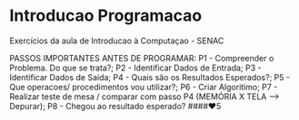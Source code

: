 # Introducao Programacao
 Exercícios da aula de Introducao à Computaçao - SENAC

PASSOS IMPORTANTES ANTES DE PROGRAMAR: P1 - Compreender o Problema. Do que se trata?; P2 - Identificar Dados de Entrada; P3 - Identificar Dados de Saída; P4 - Quais são os Resultados Esperados?; P5 - Que operacoes/ procedimentos vou utilizar?; P6 - Criar Algoritimo; P7 - Realizar teste de mesa / comparar com passo P4 (MEMÓRIA X TELA --> Depurar); P8 - Chegou ao resultado esperado?
####♥5
